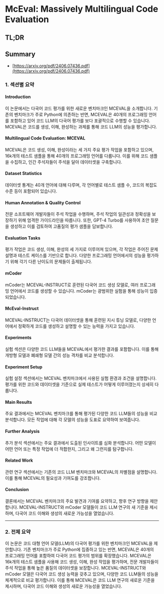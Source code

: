 # McEval: Massively Multilingual Code Evaluation
## TL;DR
## Summary
- [https://arxiv.org/pdf/2406.07436.pdf](https://arxiv.org/pdf/2406.07436.pdf)

### 1. 섹션별 요약

#### Introduction
이 논문에서는 다국어 코드 평가를 위한 새로운 벤치마크인 MCEVAL을 소개합니다. 기존의 벤치마크가 주로 Python에 의존하는 반면, MCEVAL은 40개의 프로그래밍 언어를 포함하고 있어 코드 LLM의 다국어 평가를 보다 포괄적으로 수행할 수 있습니다. MCEVAL은 코드를 생성, 이해, 완성하는 과제를 통해 코드 LLM의 성능을 평가합니다.

#### Multilingual Code Evaluation: MCEVAL
MCEVAL은 코드 생성, 이해, 완성이라는 세 가지 주요 평가 작업을 포함하고 있으며, 16k개의 테스트 샘플을 통해 40개의 프로그래밍 언어를 다룹니다. 이를 위해 코드 샘플을 수집하고, 인간 주석자들이 주석을 달아 데이터셋을 구축합니다.

#### Dataset Statistics
데이터셋 통계는 40개 언어에 대해 다루며, 각 언어별로 테스트 샘플 수, 코드의 복잡도 수준 등이 포함되어 있습니다.

#### Human Annotation & Quality Control
전문 소프트웨어 개발자들이 주석 작업을 수행하며, 주석 작업의 일관성과 정확성을 보장하기 위해 엄격한 가이드라인을 따릅니다. 또한, GPT-4 Turbo를 사용하여 초안 질문을 생성하고 이를 검토하여 고품질의 평가 샘플을 담보합니다.

#### Evaluation Tasks
평가 작업은 코드 생성, 이해, 완성의 세 가지로 이루어져 있으며, 각 작업은 주어진 문제 설명과 테스트 케이스를 기반으로 합니다. 다양한 프로그래밍 언어에서의 성능을 평가하기 위해 각기 다른 난이도의 문제들이 출제됩니다.

#### mCoder
mCoder는 MCEVAL-INSTRUCT로 훈련된 다국어 코드 생성 모델로, 여러 프로그래밍 언어에서 코드를 생성할 수 있습니다. mCoder는 광범위한 실험을 통해 성능이 입증되었습니다.

#### McEval-Instruct
MCEVAL-INSTRUCT는 다국어 데이터셋을 통해 훈련된 지시 튜닝 모델로, 다양한 언어에서 정확하게 코드를 생성하고 설명할 수 있는 능력을 가지고 있습니다.

#### Experiments
실험 섹션은 다양한 코드 LLM들을 MCEVAL에서 평가한 결과를 포함합니다. 이를 통해 개방형 모델과 폐쇄형 모델 간의 성능 격차를 비교 분석합니다.

#### Experiment Setup
실험 설정 섹션에서는 MCEVAL 벤치마크에서 사용된 실험 환경과 조건을 설명합니다. 평가를 위한 코드와 데이터셋을 기준으로 실제 테스트가 어떻게 이루어졌는지 상세히 다룹니다.

#### Main Results
주요 결과에서는 MCEVAL 벤치마크를 통해 평가된 다양한 코드 LLM들의 성능을 비교 분석합니다. 모든 작업에 대해 각 모델의 성능을 도표로 요약하여 보여줍니다.

#### Further Analysis
추가 분석 섹션에서는 주요 결과에서 도출된 인사이트를 심화 분석합니다. 어떤 모델이 어떤 언어 또는 특정 작업에 더 적합한지, 그리고 왜 그런지를 탐구합니다.

#### Related Work
관련 연구 섹션에서는 기존의 코드 LLM 벤치마크와 MCEVAL의 차별점을 설명합니다. 이를 통해 MCEVAL의 필요성과 기여도를 강조합니다.

#### Conclusion
결론에서는 MCEVAL 벤치마크의 주요 발견과 기여를 요약하고, 향후 연구 방향을 제안합니다. MCEVAL-INSTRUCT와 mCoder 모델들이 코드 LLM 연구의 새 기준을 제시하며, 다국어 코드 이해와 생성의 새로운 가능성을 열었습니다.

---

### 2. 전체 요약

이 논문은 코드 대형 언어 모델(LLM)의 다국어 평가를 위한 벤치마크인 MCEVAL을 제안합니다. 기존 벤치마크가 주로 Python에 집중하고 있는 반면, MCEVAL은 40개의 프로그래밍 언어를 포함하여 다국어 코드 평가의 범위를 확장했습니다. MCEVAL은 16k개의 테스트 샘플을 사용해 코드 생성, 이해, 완성 작업을 평가하며, 전문 개발자들이 주석 작업을 통해 높은 품질의 데이터셋을 보장합니다. MCEVAL-INSTRUCT와 mCoder 모델은 다국어 코드 생성 능력을 갖추고 있으며, 다양한 코드 LLM들의 성능을 체계적으로 비교 평가합니다. 이를 통해 MCEVAL은 코드 LLM 연구의 새로운 기준을 제시하며, 다국어 코드 이해와 생성의 새로운 가능성을 열었습니다.